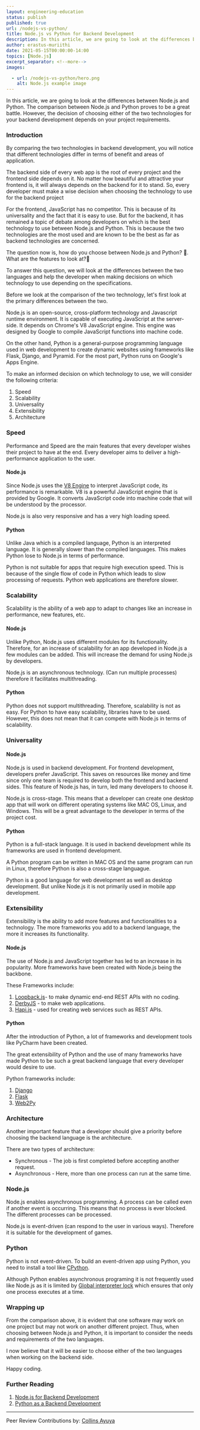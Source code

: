 ```yaml
---
layout: engineering-education
status: publish
published: true
url: /nodejs-vs-python/
title: Node.js vs Python for Backend Development
description: In this article, we are going to look at the differences between Node.js and Python in backend development. When choosing between Node.js and Python, it is important to consider the needs and requirements of the two languages. 
author: erastus-muriithi
date: 2021-05-15T00:00:00-14:00
topics: [Node.js]
excerpt_separator: <!--more-->
images:

  - url: /nodejs-vs-python/hero.png
    alt: Node.js example image
---
```

In this article, we are going to look at the differences between Node.js and Python. The comparison between Node.js and Python proves to be a great battle. However, the decision of choosing either of the two technologies for your backend development depends on your project requirements. 
<!--more-->
### Introduction
By comparing the two technologies in backend development, you will notice that different technologies differ in terms of benefit and areas of application.

The backend side of every web app is the root of every project and the frontend side depends on it. No matter how beautiful and attractive your frontend is, it will always depends on the backend for it to stand. So, every developer must make a wise decision when choosing the technology to use for the backend project

For the frontend, JavaScript has no competitor. This is because of its universality and the fact that it is easy to use. But for the backend, it has remained a topic of debate among developers on which is the best technology to use between Node.js and Python. This is because the two technologies are the most used and are known to be the best as far as backend technologies are concerned.

The question now is, how do you choose between Node.js and Python? 🤔. What are the features to look at?🤔

To answer this question, we will look at the differences between the two languages and help the developer when making decisions on which technology to use depending on the specifications.

Before we look at the comparison of the two technology, let's first look at the primary differences between the two.

Node.js is an open-source, cross-platform technology and Javascript runtime environment. It is capable of executing JavaScript at the server-side. It depends on Chrome's V8 JavaScript engine. This engine was designed by Google to compile JavaScript functions into machine code.

On the other hand, Python is a general-purpose programming language used in web development to create dynamic websites using frameworks like Flask, Django, and Pyramid. For the most part, Python runs on Google's Apps Engine.

To make an informed decision on which technology to use, we will consider the following criteria:
1. Speed
2. Scalability
3. Universality
4. Extensibility
5. Architecture

### Speed
Performance and Speed are the main features that every developer wishes their project to have at the end. Every developer aims to deliver a high-performance application to the user.

#### Node.js
Since Node.js uses the [V8 Engine](https://en.wikipedia.org/wiki/V8_(JavaScript_engine)) to interpret JavaScript code, its performance is remarkable. V8 is a powerful JavaScript engine that is provided by Google. It converts JavaScript code into machine code that will be understood by the processor.

Node.js is also very responsive and has a very high loading speed.

#### Python
Unlike Java which is a compiled language, Python is an interpreted language. It is generally slower than the compiled languages. This makes Python lose to Node.js in terms of performance.

Python is not suitable for apps that require high execution speed. This is because of the single flow of code in Python which leads to slow processing of requests. Python web applications are therefore slower.

### Scalability
Scalability is the ability of a web app to adapt to changes like an increase in performance, new features, etc.

#### Node.js
Unlike Python, Node.js uses different modules for its functionality. Therefore, for an increase of scalability for an app developed in Node.js a few modules can be added. This will increase the demand for using Node.js by developers.

Node.js is an asynchronous technology. (Can run multiple processes) therefore it facilitates multithreading.

#### Python
Python does not support multithreading. Therefore, scalability is not as easy. For Python to have easy scalability, libraries have to be used. However, this does not mean that it can compete with Node.js in terms of scalability.

### Universality
#### Node.js
Node.js is used in backend development. For frontend development, developers prefer JavaScript. This saves on resources like money and time since only one team is required to develop both the frontend and backend sides. This feature of Node.js has, in turn, led many developers to choose it.

Node.js is cross-stage. This means that a developer can create one desktop app that will work on different operating systems like MAC OS, Linux, and Windows.  This will be a great advantage to the developer in terms of the project cost.
 
#### Python
Python is a full-stack language. It is used in backend development while its frameworks are used in frontend development. 

A Python program can be written in MAC OS and the same program can run in Linux, therefore Python is also a cross-stage languague.

Python is a good language for web development as well as desktop development. But unlike Node.js it is not primarily used in mobile app development. 

### Extensibility
Extensibility is the ability to add more features and functionalities to a technology. The more frameworks you add to a backend language, the more it increases its functionality.

#### Node.js
The use of Node.js and JavaScript together has led to an increase in its popularity. More frameworks have been created with Node.js being the backbone. 

These Frameworks include:
1. [Loopback.js](https://loopback.io/doc/)- to make dynamic end-end REST APIs with no coding.
2. [DerbyJS](https://derbyjs.com/) - to make web applications.
3. [Hapi.js](https://simpleprogrammer.com/introduction-hapijs/) - used for creating web services such as REST APIs.

#### Python
After the introduction of Python, a lot of frameworks and development tools like PyCharm have been created.

The great extensibility of Python and the use of many frameworks have made Python to be such a great backend language that every developer would desire to use. 

Python frameworks include:
1. [Django](https://docs.djangoproject.com/en/3.2/)
2. [Flask](https://flask.palletsprojects.com/en/1.1.x/)
3. [Web2Py](http://www.web2py.com/)

### Architecture
Another important feature that a developer should give a priority before choosing the backend language is the architecture. 

There are two types of architecture:
- Synchronous - The job is first completed before accepting another request.
- Asynchronous - Here, more than one process can run at the same time.

### Node.js
Node.js enables asynchronous programming. A process can be called even if another event is occurring. This means that no process is ever blocked. The different processes can be processed.

Node.js is event-driven (can respond to the user in various ways). Therefore it is suitable for the development of games.

### Python
Python is not event-driven. To build an event-driven app using Python, you need to install a tool like [CPython](https://stackoverflow.com/questions/17130975/python-vs-cpython).

Although Python enables asynchronous programing it is not frequently used like Node.js as it is limited by [Global interpreter lock](https://en.wikipedia.org/wiki/Global_interpreter_lock) which ensures that only one process executes at a time.

### Wrapping up
From the comparison above, it is evident that one software may work on one project but may not work on another different project. Thus, when choosing between Node.js and Python, it is important to consider the needs and requirements of the two languages. 

I now believe that it will be easier to choose either of the two languages when working on the backend side. 

Happy coding.

### Further Reading
1. [Node.js for Backend Development](https://mobidev.biz/blog/node-js-for-backend-development)
2. [Python as a Backend Development](https://micropyramid.com/blog/why-choose-python-as-backend-development/)

---
Peer Review Contributions by: [Collins Ayuya](https://www.section.io/engineering-education/authors/collins-ayuya/)
